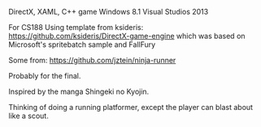 DirectX, XAML, C++ game
Windows 8.1
Visual Studios 2013

For CS188
Using template from ksideris:
https://github.com/ksideris/DirectX-game-engine
which was based on Microsoft's spritebatch sample and FallFury

Some from: https://github.com/jztein/ninja-runner

Probably for the final.

Inspired by the manga Shingeki no Kyojin.

Thinking of doing a running platformer, except the player can blast about like a scout.
